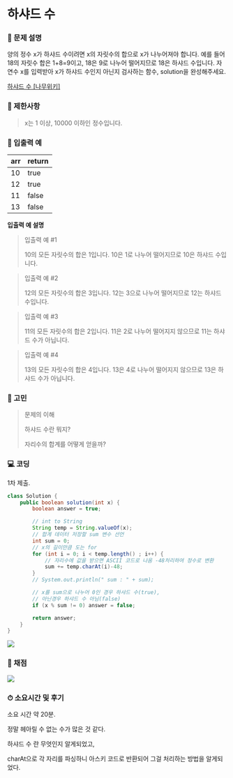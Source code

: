# 하샤드 수

[](https://programmers.co.kr/learn/courses/30/lessons/12947)

### **👀 문제 설명**

양의 정수 x가 하샤드 수이려면 x의 자릿수의 합으로 x가 나누어져야 합니다. 
예를 들어 18의 자릿수 합은 1+8=9이고, 18은 9로 나누어 떨어지므로 18은 하샤드 수입니다. 
자연수 x를 입력받아 x가 하샤드 수인지 아닌지 검사하는 함수, solution을 완성해주세요.

[하샤드 수 [나무위키]](https://ko.wikipedia.org/wiki/%ED%95%98%EC%83%A4%EB%93%9C_%EC%88%98)

### **🚥 제한사항**

> x는 1 이상, 10000 이하인 정수입니다.
> 

### **📌 입출력 예**

| **arr** | **return** |
| --- | --- |
| 10 | true |
| 12 | true |
| 11 | false |
| 13 | false |

**입출력 예 설명**

> 입출력 예 #1
> 
> 
> 10의 모든 자릿수의 합은 1입니다. 10은 1로 나누어 떨어지므로 10은 하샤드 수입니다.
> 

> 입출력 예 #2
> 
> 
> 12의 모든 자릿수의 합은 3입니다. 12는 3으로 나누어 떨어지므로 12는 하샤드 수입니다.
> 

> 입출력 예 #3
> 
> 
> 11의 모든 자릿수의 합은 2입니다. 11은 2로 나누어 떨어지지 않으므로 11는 하샤드 수가 아닙니다.
> 

> 입출력 예 #4
> 
> 
> 13의 모든 자릿수의 합은 4입니다. 13은 4로 나누어 떨어지지 않으므로 13은 하샤드 수가 아닙니다.
> 

### **🤨 고민**

> 문제의 이해
> 
> 
> 하샤드 수란 뭐지?
> 
> 자리수의 합계를 어떻게 얻을까?
> 

### **💻 코딩**

1차 제출.

```java
class Solution {
    public boolean solution(int x) {
        boolean answer = true;

        // int to String
        String temp = String.valueOf(x);
        // 합계 데이터 저장할 sum 변수 선언
        int sum = 0;
        // x의 길이만큼 도는 for
        for (int i = 0; i < temp.length() ; i++) {
            // 자리수에 값을 받으면 ASCII 코드로 나옴 -48처리하여 정수로 변환
            sum += temp.charAt(i)-48;
        }
        // System.out.println(" sum : " + sum);

        // x를 sum으로 나누어 0인 경우 하샤드 수(true),
        // 아닌경우 하샤드 수 아님(false)
        if (x % sum != 0) answer = false;

        return answer;
    }
}
```

![](%ED%95%98%EC%83%A4%EB%93%9C%20%EC%88%98%200e4930f928674fdcb5d56e65a425f6b1/img.png)

### **📝 채점**

![](%ED%95%98%EC%83%A4%EB%93%9C%20%EC%88%98%200e4930f928674fdcb5d56e65a425f6b1/img%201.png)

### **⏱ 소요시간 및 후기**

소요 시간 약 20분.

정말 헤아릴 수 없는 수가 많은 것 같다.

하샤드 수 란 무엇인지 알게되었고,

charAt으로 각 자리를 파싱하니 아스키 코드로 반환되어 그걸 처리하는 방법을 알게되었다.
